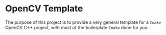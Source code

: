 # OpenCV Template
The purpose of this project is to provide a very general template for a `Cmake` OpenCV C++ project, with most of the boilerplate `Cmake` done for you.